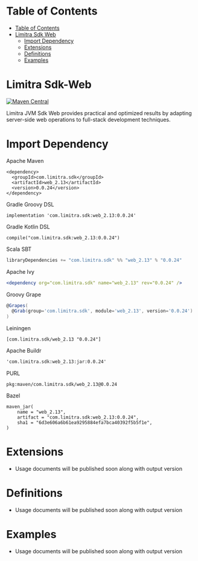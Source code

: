 Table of Contents
=================

- [Table of Contents](#table-of-contents)
- [Limitra Sdk Web](#limitra-sdk-web)
    - [Import Dependency](#import-dependency)
    - [Extensions](#extensions)
    - [Definitions](#definitions)
    - [Examples](#examples)

Limitra Sdk-Web
=======

[![Maven Central](https://img.shields.io/maven-central/v/com.limitra.sdk/web_2.13.svg?label=Maven%20Central)](https://search.maven.org/search?q=g:%22com.limitra.sdk%22%20AND%20a:%22web_2.13%22)

Limitra JVM Sdk Web provides practical and optimized results by adapting server-side web operations to full-stack development techniques. 

Import Dependency
=================

Apache Maven
````Maven
<dependency>
  <groupId>com.limitra.sdk</groupId>
  <artifactId>web_2.13</artifactId>
  <version>0.0.24</version>
</dependency>
````

Gradle Groovy DSL
````Gradle Groovy DSL
implementation 'com.limitra.sdk:web_2.13:0.0.24'
````

Gradle Kotlin DSL
````Gradle Kotlin DSL
compile("com.limitra.sdk:web_2.13:0.0.24")
````

Scala SBT
````Scala SBT
libraryDependencies += "com.limitra.sdk" %% "web_2.13" % "0.0.24"
````

Apache Ivy
````Apache Ivy
<dependency org="com.limitra.sdk" name="web_2.13" rev="0.0.24" />
````

Groovy Grape
````Groovy Grape
@Grapes(
  @Grab(group='com.limitra.sdk', module='web_2.13', version='0.0.24')
)
````

Leiningen
````Leiningen
[com.limitra.sdk/web_2.13 "0.0.24"]
````

Apache Buildr
````Apache Buildr
'com.limitra.sdk:web_2.13:jar:0.0.24'
````

PURL
````PURL
pkg:maven/com.limitra.sdk/web_2.13@0.0.24
````

Bazel
````Bazel
maven_jar(
    name = "web_2.13",
    artifact = "com.limitra.sdk:web_2.13:0.0.24",
    sha1 = "6d3e606a6b61ea9295884efa7bca40392f5b5f1e",
)
````

Extensions
==========

* Usage documents will be published soon along with output version

Definitions
=========

* Usage documents will be published soon along with output version

Examples
========

* Usage documents will be published soon along with output version
